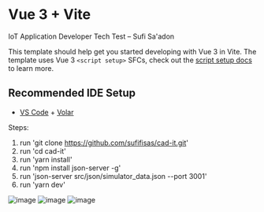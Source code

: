 # Vue 3 + Vite
IoT Application Developer Tech Test – Sufi Sa'adon

This template should help get you started developing with Vue 3 in Vite. The template uses Vue 3 `<script setup>` SFCs, check out the [script setup docs](https://v3.vuejs.org/api/sfc-script-setup.html#sfc-script-setup) to learn more.

## Recommended IDE Setup

- [VS Code](https://code.visualstudio.com/) + [Volar](https://marketplace.visualstudio.com/items?itemName=Vue.volar)

Steps: 
1. run 'git clone https://github.com/sufifisas/cad-it.git'
2. run 'cd cad-it'
3. run 'yarn install'
4. run 'npm install json-server -g'
5. run 'json-server src/json/simulator_data.json --port 3001'
6. run 'yarn dev'

![image](https://user-images.githubusercontent.com/50712718/176609534-d710ca66-6db4-4453-8f01-ac9a1db2e28f.png)
![image](https://user-images.githubusercontent.com/50712718/176609594-431e8b18-1094-4903-9fc0-ddbd6f894442.png)
![image](https://user-images.githubusercontent.com/50712718/176609644-07ea81c8-42c8-48e7-9c32-d0e8752a6e43.png)
